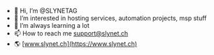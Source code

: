 - 👋 Hi, I’m @SLYNETAG
- 👀 I’m interested in hosting services, automation projects, msp stuff
- 🌱 I’m always learning a lot
- 📫 How to reach me support@slynet.ch
- :earth_americas: [www.slynet.ch](https://www.slynet.ch)


<!---
SLYNETAG/SLYNETAG is a ✨ special ✨ repository because its `README.md` (this file) appears on your GitHub profile.
You can click the Preview link to take a look at your changes.
--->
